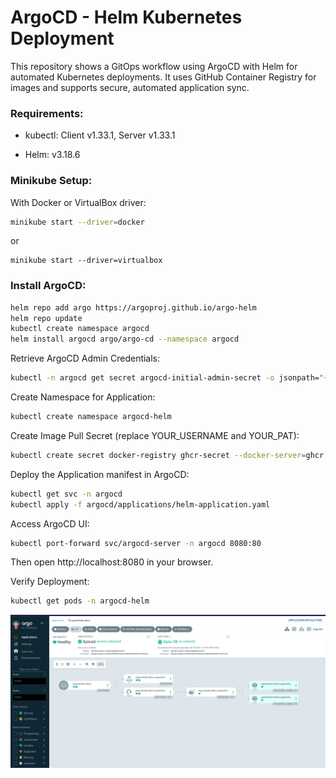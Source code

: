 
# ArgoCD - Helm Kubernetes Deployment

This repository shows a GitOps workflow using ArgoCD with Helm for automated Kubernetes deployments. It uses GitHub Container Registry for images and supports secure, automated application sync.

### Requirements:
- kubectl: Client v1.33.1, Server v1.33.1

[//]: # (- Kustomize: v5.6.0)

- Helm: v3.18.6


### Minikube Setup:
With Docker or VirtualBox driver:
```bash
minikube start --driver=docker
```
or 
```
minikube start --driver=virtualbox
```

### Install ArgoCD: 

```bash
helm repo add argo https://argoproj.github.io/argo-helm 
helm repo update 
kubectl create namespace argocd 
helm install argocd argo/argo-cd --namespace argocd
```

Retrieve ArgoCD Admin Credentials: 
```bash
kubectl -n argocd get secret argocd-initial-admin-secret -o jsonpath="{.data.password}" | base64 -d
```

Create Namespace for Application: 
```bash
kubectl create namespace argocd-helm
```

Create Image Pull Secret (replace YOUR_USERNAME and YOUR_PAT): 
```bash
kubectl create secret docker-registry ghcr-secret --docker-server=ghcr.io --docker-username=YOUR_USERNAME --docker-password=YOUR_PAT --namespace=argocd-helm
```


Deploy the Application manifest in ArgoCD: 

```bash
kubectl get svc -n argocd 
kubectl apply -f argocd/applications/helm-application.yaml
```

Access ArgoCD UI: 
```bash
kubectl port-forward svc/argocd-server -n argocd 8080:80 
```

Then open http://localhost:8080 in your browser.

Verify Deployment: 
```bash
kubectl get pods -n argocd-helm
```

![alt text](img/img.png)







 